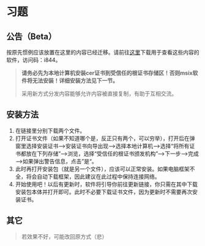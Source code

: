 # 习题

## 公告（Beta）

按原先惯例应该放置在这里的内容已经迁移。请前往<a href="https://115.com/s/sw6ilfl3nsz?password=i844&#
BGStation" target="_blank">这里</a>下载用于查看这些内容的软件，访问码：i844。

> **请务必先为本地计算机安装cer证书到受信任的根证书存储区！否则msix软件将无法安装！详细安装方法见下一节。**
>
> 采用新方式分发内容能够允许内容被直接复制，有助于互相交流。

## 安装方法

1. 在链接里分别下载两个文件。
2. 打开证书文件（如果不知道哪个是，反正只有两个，可以穷举），打开后在弹窗里选择安装证书——>安装证书向导出现——>选择本地计算机——>选择“将所有证书都放在下列存储”——>浏览，选择“受信任的根证书颁发机构”——>下一步——>完成——>如果弹出警告信息，点击”是“。
3. 此时再打开安装包（就是另一个文件），应该可以正常安装。如果电脑框架不全，将会自动下载框架，因此建议在此过程中保持连接网络。
4. 开始使用吧！以后有更新时，软件将引导你前往更新链接，你只需在其中下载安装包本体并打开即可。此时不必要下载证书文件，因为更新时不需要再次安装证书。

## 其它

> 若效果不好，可能改回原方式（悲）
